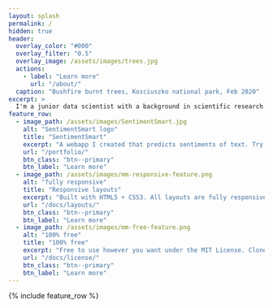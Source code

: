 ```yaml
---
layout: splash
permalink: /
hidden: true
header:
  overlay_color: "#000"
  overlay_filter: "0.5"
  overlay_image: /assets/images/trees.jpg
  actions:
    - label: "Learn more"
      url: "/about/"
  caption: "Bushfire burnt trees, Kosciuszko national park, Feb 2020"
excerpt: >
  I'm a junior data scientist with a background in scientific research. This website is where I display my projects, thoughts and ideas.
feature_row:
  - image_path: /assets/images/SentimentSmart.jpg
    alt: "SentimentSmart logo"
    title: "SentimentSmart"
    excerpt: "A webapp I created that predicts sentiments of text. Try it here!"
    url: "/portfolio/"
    btn_class: "btn--primary"
    btn_label: "Learn more"
  - image_path: /assets/images/mm-responsive-feature.png
    alt: "fully responsive"
    title: "Responsive layouts"
    excerpt: "Built with HTML5 + CSS3. All layouts are fully responsive with helpers to augment your content."
    url: "/docs/layouts/"
    btn_class: "btn--primary"
    btn_label: "Learn more"
  - image_path: /assets/images/mm-free-feature.png
    alt: "100% free"
    title: "100% free"
    excerpt: "Free to use however you want under the MIT License. Clone it, fork it, customize it... whatever!"
    url: "/docs/license/"
    btn_class: "btn--primary"
    btn_label: "Learn more"      
---
```


{% include feature_row %}
